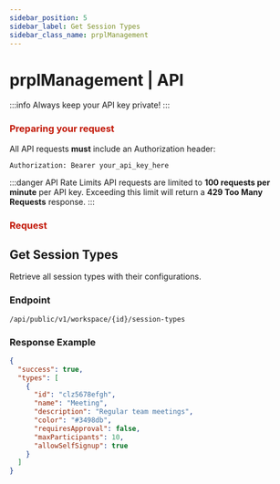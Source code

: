 ```yaml
---
sidebar_position: 5
sidebar_label: Get Session Types
sidebar_class_name: prplManagement
---
```


# prplManagement | API

:::info
Always keep your API key private!
:::

### <font color="#C21807">Preparing your request</font>

All API requests **must** include an Authorization header:

```http
Authorization: Bearer your_api_key_here
````

:::danger API Rate Limits
API requests are limited to **100 requests per minute** per API key. Exceeding this limit will return a **429 Too Many Requests** response.
:::

### <font color="#C21807">Request</font>

## Get Session Types

Retrieve all session types with their configurations.

### Endpoint

```text
/api/public/v1/workspace/{id}/session-types
```

### Response Example

```json
{
  "success": true,
  "types": [
    {
      "id": "clz5678efgh",
      "name": "Meeting",
      "description": "Regular team meetings",
      "color": "#3498db",
      "requiresApproval": false,
      "maxParticipants": 10,
      "allowSelfSignup": true
    }
  ]
}
```
